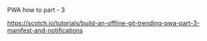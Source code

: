 PWA how to part - 3

https://scotch.io/tutorials/build-an-offline-git-trending-pwa-part-3-manifest-and-notifications
